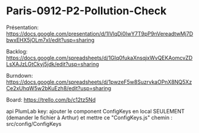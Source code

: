# Paris-0912-P2-Pollution-Check

Présentation: https://docs.google.com/presentation/d/1lVlqDi0IwY7T9pP9nVereadtwMj7DbwxEHX5jOLm7xI/edit?usp=sharing

Backlog: https://docs.google.com/spreadsheets/d/1GIq0fukaXnsqjxWvQEKAomcvZDLsXAJzLGtCkyj5jdk/edit?usp=sharing

Burndown: https://docs.google.com/spreadsheets/d/1pwzeF5w8SuzrvkaOPnX8NQ5XzCe2xUhqW5w2bKuEzh8/edit?usp=sharing

Board: https://trello.com/b/c12tz5Nd

api PlumLab key: ajouter le component ConfigKeys en local SEULEMENT (demander le fichier à Arthur) et mettre ce "ConfigKeys.js"
chemin : src/config/ConfigKeys
